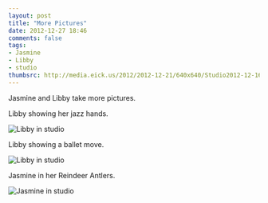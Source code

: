 ```yaml
---
layout: post
title: "More Pictures"
date: 2012-12-27 18:46
comments: false
tags: 
- Jasmine
- Libby
- studio
thumbsrc: http://media.eick.us/2012/2012-12-21/640x640/Studio2012-12-16at17-36-05.jpg
---
```

Jasmine and Libby take more pictures.

Libby showing her jazz hands.

![Libby in studio](http://media.eick.us/media/photographs/2012/2012-12-21/Studio2012-12-16at17-39-13.jpg)


Libby showing a ballet move.

![Libby in studio](http://media.eick.us/media/photographs/2012/2012-12-21/Studio2012-12-16at17-38-36.jpg)


Jasmine in her Reindeer Antlers.

![Jasmine in studio](http://media.eick.us/media/photographs/2012/2012-12-21/Studio2012-12-16at17-36-05.jpg)

